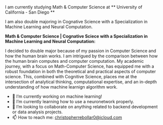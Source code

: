 I am currently studying Math & Computer Science at ** University of California - San Diego **

I am also double majoring in Cognative Science with a Specialization in Machine Learning and Neural Computation. 

**Math & Computer Science | Cognative Sciece with a Specialization in Machine Learning and Neural Computation:**

I decided to double major because of my passion in Computer Science and how the human brain works. I am intrigued by the comparison between how the human brain computes and computer computation.
My academic journey, with a focus on Math-Computer Science, has equipped me with a robust foundation in both the theoretical and practical aspects of computer science. This, combined with Cognitive Science, places me at the intersection of analytical thinking, computational expertise, and an in-depth understanding of how machine learnign algorithm work.

- 🔭 I’m currently working on machine learning!
- 🌱 I’m currently learning how to use a neuronetwork properly.
- 👯 I’m looking to collaborate on anything related to backend development or data analysis projects.
- 📫 How to reach me: christopherrebollar0@icloud.com
